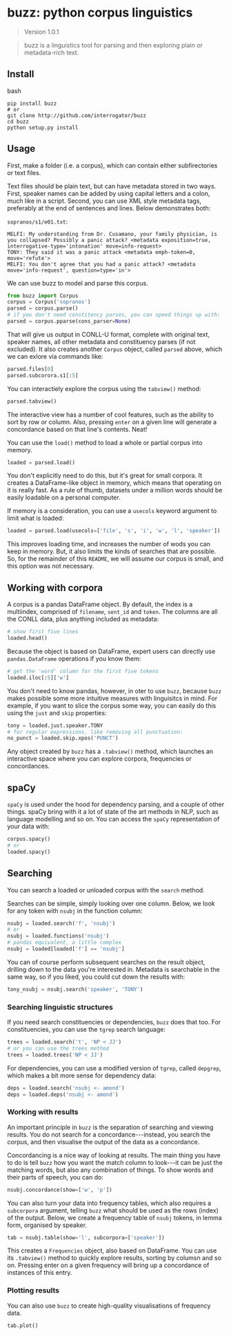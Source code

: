 # buzz: python corpus linguistics

<!--- Don't edit the version line below manually. Let bump2version do it for you. -->
> Version 1.0.1

> buzz is a linguistics tool for parsing and then exploring plain or metadata-rich text.

## Install

bash
```
pip install buzz
# or
git clone http://github.com/interrogator/buzz
cd buzz
python setup.py install
```

## Usage

First, make a folder (i.e. a corpus), which can contain either subfirectories or text files.

Text files should be plain text, but can have metadata stored in two ways. First, speaker names can be added by using capital letters and a colon, much like in a script. Second, you can use XML style metadata tags, preferably at the end of sentences and lines. Below demonstrates both:

`sopranos/s1/e01.txt`:

```
MELFI: My understanding from Dr. Cusamano, your family physician, is you collapsed? Possibly a panic attack? <metadata exposition=true, interrogative-type='intonation' move=info-request>
TONY: They said it was a panic attack <metadata emph-token=0, move='refute'>
MELFI: You don't agree that you had a panic attack? <metadata move='info-request', question=type='in'>
```

We can use buzz to model and parse this corpus.


```python
from buzz import Corpus
corpus = Corpus('sopranos')
parsed = corpus.parse()
# if you don't need constitency parses, you can speed things up with:
parsed = corpus.pparse(cons_parser=None)
```

That will give us output in CONLL-U format, complete with original text, speaker names, all other metadata and constituency parses (if not excluded). It also creates another `Corpus` object, called `parsed` above, which we can exlore via commands like:

```python
parsed.files[0]
parsed.subcorora.s1[:5]
```

You can interactiely explore the corpus using the `tabview()` method:

```python
parsed.tabview()
```

The interactive view has a number of cool features, such as the ability to sort by row or column. Also, pressing `enter` on a given line will generate a concordance based on that line's contents. Neat!

You can use the `load()` method to load a whole or partial corpus into memory.

```python
loaded = parsed.load()
```

You don't explicitly need to do this, but it's great for small corpora. It creates a DataFrame-like object in memory, which means that operating on it is really fast. As a rule of thumb, datasets under a million words should be easily loadable on a personal computer.

If memory is a consideration, you can use a `usecols` keyword argument to limit what is loaded:

```python
loaded = parsed.load(usecols=['file', 's', 'i', 'w', 'l', 'speaker'])
```

This improves loading time, and increases the number of wods you can keep in memory. But, it also limits the kinds of searches that are possible. So, for the remainder of this `README`, we will assume our corpus is small, and this option was not necessary.

## Working with corpora

A corpus is a pandas DataFrame object. By default, the index is a multiindex, comprised of `filename`, `sent_id` and `token`. The columns are all the CONLL data, plus anything included as metadata:

```python
# show first five lines
loaded.head()
```

Because the object is based on DataFrame, expert users can directly use `pandas.DataFrame` operations if you know them:

```python
# get the 'word' column for the first five tokens
loaded.iloc[:5]['w']
```

You don't need to know pandas, however, in oter to use `buzz`, because `buzz` makes possible some more intuitive measures with linguisitcs in mind. For example, if you want to slice the corpus some way, you can easily do this using the `just` and `skip` properties:

```python
tony = loaded.just.speaker.TONY
# for regular expressions, like removing all punctuation:
no_punct = loaded.skip.xpos('PUNCT')
```

Any object created by `buzz` has a `.tabview()` method, which launches an interactive space where you can explore corpora, frequencies or concordances.

## spaCy

`spaCy` is used under the hood for dependency parsing, and a couple of other things. spaCy bring with it a lot of state of the art methods in NLP, such as language modelling and so on. You can access the `spaCy` representation of your data with:

```python
corpus.spacy()
# or
loaded.spacy()
```

## Searching

You can search a loaded or unloaded corpus with the `search` method.

Searches can be simple, simply looking over one column. Below, we look for any token with `nsubj` in the function column:


```python
nsubj = loaded.search('f', 'nsubj')
# or
nsubj = loaded.functions('nsubj')
# pandas equivalent, a little complex
nsubj = loaded[loaded['f'] == 'nsubj']
```

You can of course perform subsequent searches on the result object, drilling down to the data you're interested in. Metadata is searchable in the same way, so if you liked, you could cut down the results with:

```python
tony_nsubj = nsubj.search('speaker', 'TONY')
```

### Searching linguistic structures

If you need search constituencies or dependencies, `buzz` does that too. For constituencies, you can use the `tgrep` search language:

```python
trees = loaded.search('t', 'NP < JJ')
# or you can use the trees method
trees = loaded.trees('NP < JJ') 
```

For dependencies, you can use a modified version of `tgrep`, called `depgrep`, which makes a bit more sense for dependency data:

```python
deps = loaded.search('nsubj <- amond')
deps = loaded.deps('nsubj <- amond')
```

### Working with results

An important principle in `buzz` is the separation of searching and viewing results. You do not search for a concordance---instead, you search the corpus, and then visualise the output of the data as a concordance.

Concordancing is a nice way of looking at results. The main thing you have to do is tell `buzz` how you want the match column to look---it can be just the matching words, but also any combination of things. To show words and their parts of speech, you can do:

```python
nsubj.concordance(show=['w', 'p'])
```

You can also turn your data into frequency tables, which also requires a `subcorpora` argument, telling `buzz` what should be used as the rows (index) of the output. Below, we create a frequency table of `nsubj` tokens, in lemma form, organised by speaker.

```python
tab = nsubj.table(show='l', subcorpora=['speaker'])
```

This creates a `Frequencies` object, also based on DataFrame. You can use its `.tabview()` method to quickly explore results, sorting by columsn and so on. Pressing enter on a given frequency will bring up a concordance of instances of this entry.

### Plotting results

You can also use `buzz` to create high-quality visualisations of frequency data.

```python
tab.plot()
```